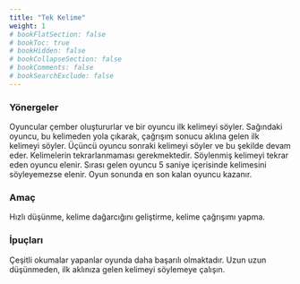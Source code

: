 ```yaml
---
title: "Tek Kelime"
weight: 1
# bookFlatSection: false
# bookToc: true
# bookHidden: false
# bookCollapseSection: false
# bookComments: false
# bookSearchExclude: false
---
```


### Yönergeler

Oyuncular çember oluştururlar ve bir oyuncu ilk kelimeyi söyler. Sağındaki oyuncu, bu kelimeden yola çıkarak, çağrışım sonucu aklına gelen ilk kelimeyi söyler. Üçüncü oyuncu sonraki kelimeyi söyler ve bu şekilde devam eder. Kelimelerin tekrarlanmaması gerekmektedir. Söylenmiş kelimeyi tekrar eden oyuncu elenir. Sırası gelen oyuncu 5 saniye içerisinde kelimesini söyleyemezse elenir. Oyun sonunda en son kalan oyuncu kazanır.

### Amaç 

Hızlı düşünme, kelime dağarcığını geliştirme, kelime çağrışımı yapma. 

### İpuçları

Çeşitli okumalar yapanlar oyunda daha başarılı olmaktadır. Uzun uzun düşünmeden, ilk aklınıza gelen kelimeyi söylemeye çalışın.

